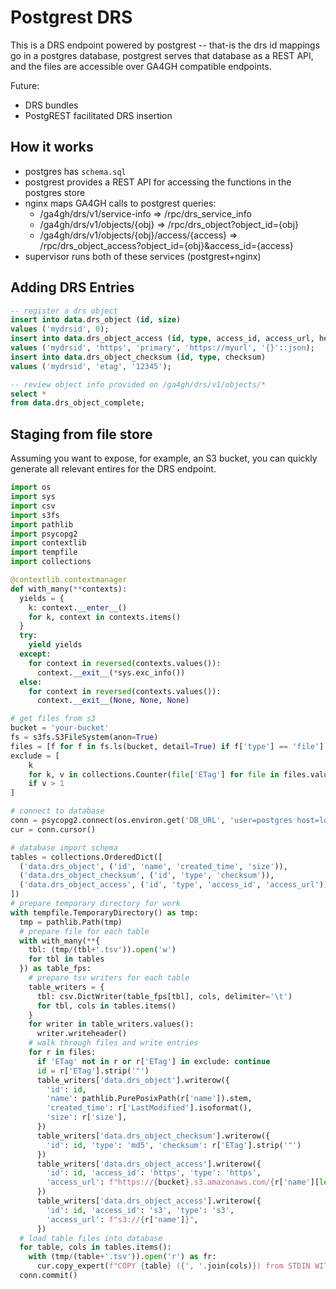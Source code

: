 # Postgrest DRS

This is a DRS endpoint powered by postgrest -- that-is the drs id mappings go in a postgres database, postgrest serves that database as a REST API, and the files are accessible over GA4GH compatible endpoints.

Future:
- DRS bundles
- PostgREST facilitated DRS insertion

## How it works
- postgres has `schema.sql`
- postgrest provides a REST API for accessing the functions in the postgres store
- nginx maps GA4GH calls to postgrest queries:
  - /ga4gh/drs/v1/service-info => /rpc/drs_service_info
  - /ga4gh/drs/v1/objects/{obj} => /rpc/drs_object?object_id={obj}
  - /ga4gh/drs/v1/objects/{obj}/access/{access} => /rpc/drs_object_access?object_id={obj}&access_id={access}
- supervisor runs both of these services (postgrest+nginx)

## Adding DRS Entries

```sql
-- register a drs object
insert into data.drs_object (id, size)
values ('mydrsid', 0);
insert into data.drs_object_access (id, type, access_id, access_url, headers)
values ('mydrsid', 'https', 'primary', 'https://myurl', '{}'::json);
insert into data.drs_object_checksum (id, type, checksum)
values ('mydrsid', 'etag', '12345');

-- review object info provided on /ga4gh/drs/v1/objects/*
select *
from data.drs_object_complete;
```

## Staging from file store

Assuming you want to expose, for example, an S3 bucket, you can quickly generate all relevant entires for the DRS endpoint.

```python
import os
import sys
import csv
import s3fs
import pathlib
import psycopg2
import contextlib
import tempfile
import collections

@contextlib.contextmanager
def with_many(**contexts):
  yields = {
    k: context.__enter__()
    for k, context in contexts.items()
  }
  try:
    yield yields
  except:
    for context in reversed(contexts.values()):
      context.__exit__(*sys.exc_info())
  else:
    for context in reversed(contexts.values()):
      context.__exit__(None, None, None)

# get files from s3
bucket = 'your-bucket'
fs = s3fs.S3FileSystem(anon=True)
files = [f for f in fs.ls(bucket, detail=True) if f['type'] == 'file']
exclude = [
    k
    for k, v in collections.Counter(file['ETag'] for file in files.values() if 'ETag' in file).items()
    if v > 1
]

# connect to database
conn = psycopg2.connect(os.environ.get('DB_URL', 'user=postgres host=localhost port=5432'))
cur = conn.cursor()

# database import schema
tables = collections.OrderedDict([
  ('data.drs_object', ('id', 'name', 'created_time', 'size')),
  ('data.drs_object_checksum', ('id', 'type', 'checksum')),
  ('data.drs_object_access', ('id', 'type', 'access_id', 'access_url')),
])
# prepare temporary directory for work
with tempfile.TemporaryDirectory() as tmp:
  tmp = pathlib.Path(tmp)
  # prepare file for each table
  with with_many(**{
    tbl: (tmp/(tbl+'.tsv')).open('w')
    for tbl in tables
  }) as table_fps:
    # prepare tsv writers for each table
    table_writers = {
      tbl: csv.DictWriter(table_fps[tbl], cols, delimiter='\t')
      for tbl, cols in tables.items()
    }
    for writer in table_writers.values():
      writer.writeheader()
    # walk through files and write entries
    for r in files:
      if 'ETag' not in r or r['ETag'] in exclude: continue
      id = r['ETag'].strip('"')
      table_writers['data.drs_object'].writerow({
        'id': id,
        'name': pathlib.PurePosixPath(r['name']).stem,
        'created_time': r['LastModified'].isoformat(),
        'size': r['size'],
      })
      table_writers['data.drs_object_checksum'].writerow({
        'id': id, 'type': 'md5', 'checksum': r['ETag'].strip('"')
      })
      table_writers['data.drs_object_access'].writerow({
        'id': id, 'access_id': 'https', 'type': 'https',
        'access_url': f"https://{bucket}.s3.amazonaws.com/{r['name'][len(bucket)+1:]}"
      })
      table_writers['data.drs_object_access'].writerow({
        'id': id, 'access_id': 's3', 'type': 's3',
        'access_url': f"s3://{r['name']}",
      })
  # load table files into database
  for table, cols in tables.items():
    with (tmp/(table+'.tsv')).open('r') as fr:
      cur.copy_expert(f"COPY {table} ({', '.join(cols)}) from STDIN WITH HEADER DELIMITER '\t' CSV", fr)
  conn.commit()

```

